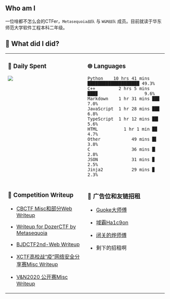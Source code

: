 ## Who am I

一位啥都不怎么会的CTFer，`Metasequoia战队` 与 `W&M战队` 成员。目前就读于华东师范大学软件工程本科二年级。

## 🔨 What did I did?

<!-- 事实上一直在咕咕咕 -->
<table width="100%">
<tr>
  <td valign="top" width="50%">

### 📅 Daily Spent
![](https://wakatime.com/share/@Yoshino_s/6fb340e9-ed62-4d93-9ad3-5aeb9d2d5dfb.svg)

  </td>
  <td valign="top" width="50%">

### 🌐 Languages

```plain
Python    10 hrs 41 mins ████████████████████ 49.3%
C++         2 hrs 5 mins ███▉                  9.6%
Markdown    1 hr 31 mins ██▊                   7.0%
JavaScript  1 hr 28 mins ██▊                   6.8%
TypeScript  1 hr 12 mins ██▎                   5.6%
HTML          1 hr 1 min █▉                    4.7%
Other            49 mins █▌                    3.8%
C                36 mins █▏                    2.8%
JSON             31 mins ▉                     2.5%
Jinja2           29 mins ▉                     2.3%
```

  </td>
</tr>
<tr>
  <td valign="top" width="50%">

### 🚩 Competition Writeup

- [CBCTF Misc和部分Web Writeup           ](https://zhuanlan.zhihu.com/p/164896822)
- [Writeup for DozerCTF by Metasequoia](https://zhuanlan.zhihu.com/p/148763144)
- [BJDCTF2nd-Web Writeup              ](https://zhuanlan.zhihu.com/p/115462788)
- [XCTF高校战“疫”网络安全分享赛Misc Writeup      ](https://zhuanlan.zhihu.com/p/111862965)
- [V&N2020 公开赛Misc Writeup            ](https://zhuanlan.zhihu.com/p/110114375)

  </td>
  <td valign="top" width="50%">

### 🙌 广告位和友链招租

- [Guoke大师傅](https://guokeya.github.io/)
- [域霸Ha1c9on](https://ha1c9on.top/)
- [闭关的烨师傅](https://www.cnblogs.com/yesec)
- 剩下的招租啊

  </td>
</tr>
</table>
